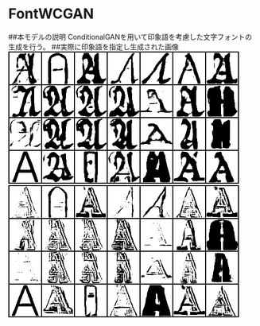 # FontWCGAN
##本モデルの説明
ConditionalGANを用いて印象語を考慮した文字フォントの生成を行う。
##実際に印象語を指定し生成された画像
![manuscript](./imgs/fake_manuscript.png)
![baseball](./imgs/fake_shading.png)
